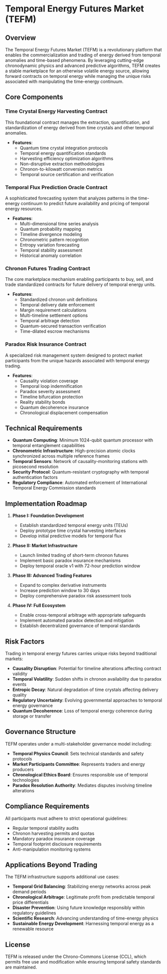# Temporal Energy Futures Market (TEFM)

## Overview

The Temporal Energy Futures Market (TEFM) is a revolutionary platform that enables the commercialization and trading of energy derived from temporal anomalies and time-based phenomena. By leveraging cutting-edge chronodynamic physics and advanced predictive algorithms, TEFM creates a stable marketplace for an otherwise volatile energy source, allowing forward contracts on temporal energy while managing the unique risks associated with manipulating the time-energy continuum.

## Core Components

### Time Crystal Energy Harvesting Contract

This foundational contract manages the extraction, quantification, and standardization of energy derived from time crystals and other temporal anomalies.

- **Features**:
    - Quantum time crystal integration protocols
    - Temporal energy quantification standards
    - Harvesting efficiency optimization algorithms
    - Non-disruptive extraction methodologies
    - Chronon-to-kilowatt conversion metrics
    - Temporal source certification and verification

### Temporal Flux Prediction Oracle Contract

A sophisticated forecasting system that analyzes patterns in the time-energy continuum to predict future availability and pricing of temporal energy resources.

- **Features**:
    - Multi-dimensional time series analysis
    - Quantum probability mapping
    - Timeline divergence modeling
    - Chronometric pattern recognition
    - Entropy variation forecasting
    - Temporal stability assessment
    - Historical anomaly correlation

### Chronon Futures Trading Contract

The core marketplace mechanism enabling participants to buy, sell, and trade standardized contracts for future delivery of temporal energy units.

- **Features**:
    - Standardized chronon unit definitions
    - Temporal delivery date enforcement
    - Margin requirement calculations
    - Multi-timeline settlement options
    - Temporal arbitrage detection
    - Quantum-secured transaction verification
    - Time-dilated escrow mechanisms

### Paradox Risk Insurance Contract

A specialized risk management system designed to protect market participants from the unique hazards associated with temporal energy trading.

- **Features**:
    - Causality violation coverage
    - Temporal loop indemnification
    - Paradox severity assessment
    - Timeline bifurcation protection
    - Reality stability bonds
    - Quantum decoherence insurance
    - Chronological displacement compensation

## Technical Requirements

- **Quantum Computing**: Minimum 1024-qubit quantum processor with temporal entanglement capabilities
- **Chronometric Infrastructure**: High-precision atomic clocks synchronized across multiple reference frames
- **Temporal Sensors**: Network of causality-monitoring stations with picosecond resolution
- **Security Protocol**: Quantum-resistant cryptography with temporal authentication factors
- **Regulatory Compliance**: Automated enforcement of International Temporal Energy Commission standards

## Implementation Roadmap

1. **Phase I: Foundation Development**
    - Establish standardized temporal energy units (TEUs)
    - Deploy prototype time crystal harvesting interfaces
    - Develop initial predictive models for temporal flux

2. **Phase II: Market Infrastructure**
    - Launch limited trading of short-term chronon futures
    - Implement basic paradox insurance mechanisms
    - Deploy temporal oracle v1 with 72-hour prediction window

3. **Phase III: Advanced Trading Features**
    - Expand to complex derivative instruments
    - Increase prediction window to 30 days
    - Deploy comprehensive paradox risk assessment tools

4. **Phase IV: Full Ecosystem**
    - Enable cross-temporal arbitrage with appropriate safeguards
    - Implement automated paradox detection and mitigation
    - Establish decentralized governance of temporal standards

## Risk Factors

Trading in temporal energy futures carries unique risks beyond traditional markets:

- **Causality Disruption**: Potential for timeline alterations affecting contract validity
- **Temporal Volatility**: Sudden shifts in chronon availability due to paradox events
- **Entropic Decay**: Natural degradation of time crystals affecting delivery quality
- **Regulatory Uncertainty**: Evolving governmental approaches to temporal energy governance
- **Quantum Decoherence**: Loss of temporal energy coherence during storage or transfer

## Governance Structure

TEFM operates under a multi-stakeholder governance model including:

- **Temporal Physics Council**: Sets technical standards and safety protocols
- **Market Participants Committee**: Represents traders and energy producers
- **Chronological Ethics Board**: Ensures responsible use of temporal technologies
- **Paradox Resolution Authority**: Mediates disputes involving timeline alterations

## Compliance Requirements

All participants must adhere to strict operational guidelines:

- Regular temporal stability audits
- Chronon harvesting permits and quotas
- Mandatory paradox insurance coverage
- Temporal footprint disclosure requirements
- Anti-manipulation monitoring systems

## Applications Beyond Trading

The TEFM infrastructure supports additional use cases:

- **Temporal Grid Balancing**: Stabilizing energy networks across peak demand periods
- **Chronological Arbitrage**: Legitimate profit from predictable temporal price differentials
- **Disaster Prevention**: Using future knowledge responsibly within regulatory guidelines
- **Scientific Research**: Advancing understanding of time-energy physics
- **Sustainable Energy Development**: Harnessing temporal energy as a renewable resource

## License

TEFM is released under the Chrono-Commons License (CCL), which permits free use and modification while ensuring temporal safety standards are maintained.
